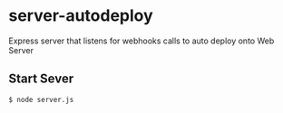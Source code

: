 # server-autodeploy
Express server that listens for webhooks calls to auto deploy onto Web Server

## Start Sever

`$ node server.js`

